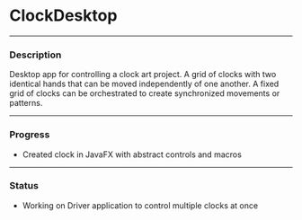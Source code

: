 # ClockDesktop
***
### Description
Desktop app for controlling a clock art project. A grid of clocks with two identical hands that
can be moved independently of one another. A fixed grid of clocks can be orchestrated to create
synchronized movements or patterns.
***
### Progress
* Created clock in JavaFX with abstract controls and macros
***
### Status
* Working on Driver application to control multiple clocks at once